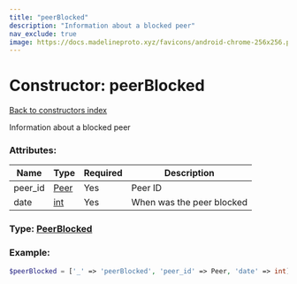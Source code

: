 ```yaml
---
title: "peerBlocked"
description: "Information about a blocked peer"
nav_exclude: true
image: https://docs.madelineproto.xyz/favicons/android-chrome-256x256.png
---
```

# Constructor: peerBlocked  
[Back to constructors index](/API_docs/constructors/index.html)



Information about a blocked peer

### Attributes:

| Name     |    Type       | Required | Description |
|----------|---------------|----------|-------------|
|peer\_id|[Peer](/API_docs/types/Peer.html) | Yes|Peer ID|
|date|[int](/API_docs/types/int.html) | Yes|When was the peer blocked|



### Type: [PeerBlocked](/API_docs/types/PeerBlocked.html)


### Example:

```php
$peerBlocked = ['_' => 'peerBlocked', 'peer_id' => Peer, 'date' => int];
```  

